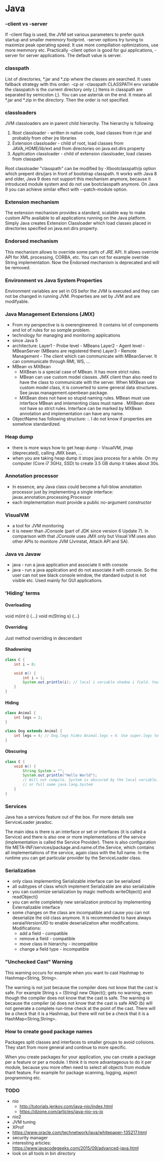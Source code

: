 Java
=============

### -client vs -server
If -client flag is used, the JVM set various parameters to prefer quick startup
and smaller memmory footprint. -server options try tuning to maximize peak operating
speed. It use more compillation optimizations, use more memmory etc. Practically
-client option is good for gui applications, -server for server applications. The default value is server.

### classpath
List of directories, *.jar and *.zip where the classes are searched. It uses fallback strategy with this order:
  -cp or -classpath
  CLASSPATH env variable
  the classpatch is the current directory only (.)
Items in classpath are separated by semicolon (;). You can use asterisk on the end. It means all *.jar and *.zip
in the directory. Then the order is not specified.

### classloaders
JVM classloaders are in parent child hierarchy. The hierarchy is following:
1. Root classloader - written in native code, load classes from rt.jar and probably from other jre libraries
2. Extension classloader - child of root, load classes from JAVA_HOME/lib/ext and from directories on java.ext.dirs
   property
3. Application classloader - child of extension classloader, load classes from classpath

Root classloader "classpath" can be modified by -Xbootclasspath/p option which prepent dirs/jars in front of
bootstrap classpath. It works with Java 8 and older, Java 9 does not support this mechanism anymore, because it
introduced module system and do not use bootclasspath anymore. On Java 9 you can achieve similar effect with
--patch-module option.

### Extension mechanism
The extension mechanism provides a standard, scalable way to make custom APIs available to all applications running on 
the Java platform. Simply Java creates Extension Classloader which load classes placed in directories specified on
java.ext.dirs property.

### Endorsed mechanism
This mechanism allows to override some parts of JRE API. It allows override API for XML processing, CORBA, etc. You
can not for example override String implementation. Now the Endorsed mechanism is deprecated and will be removed.

### Environment vs Java System Properties
Environment variables are set in OS befor the JVM is executed and they can not be changed in running JVM.
Properties are set by JVM and are modifyable.

### Java Management Extensions (JMX)
* From my perspective is is overengineered. It contains lot of components and lot of rules for so somple problem.
* technology for managing and monitoring applications
* since Java 5
* architecture:
  Layer1 - Probe level - MBeans
  Layer2 - Agent level - MBeanServer (MBeans are registered there)
  Layer3 - Remote Management - The client which can communicate with MBeanServer. It can communicate through RMI, WS, ...
* MBean vs MXBean
  * MXBean is a special case of MBean. It has more strict rules.
  * MBean can use custom model classes. JMX client than also need to have the class to communicate with the server.
    When MXBean use custom model class, it is converted to some general data structures. See javax.management.openbean
    package.
  * MXBean does not have so stupid naming rules. MBean must use interface <Name>MBean and imlementing class must name
    <Name>. MXBean does not have so strict rules. Interface can be marked by MXBean annotation and implementation
    can have any name.
* ObjectName has following structure: <domain>:<properties>. I do not know if properties are somehow standardized.

### Heap dump
* there is more ways how to get heap dump - VisualVM, jmap (deprecated), calling JMX bean, ...
* when you are taking heap dump it stops java process for a while. On my computer (Core i7 3GHz, SSD) to create 3.5 GB
  dump it takes about 30s.
  
### Annotation processor
* In essence, any Java class could become a full-blow annotation processor just by implementing a single interface:
 javax.annotation.processing.Processor
* each implementation must provide a public no-argument constructor

### VisualVM
* a tool for JVM monitoring
* it is newer than JConsole (part of JDK since version 6 Update 7). In comparison with that JConsole uses JMX only but 
  Visual VM uses also other APIs to monitore JVM (Jvmstat, Attach API and SA).
  
### Java vs Javaw
* java - run a java application and associate it with console
* java - run a java application and do not associate it with console. So the user can not see
         black console window, the standard output is not visible etc. Used mainly for GUI
         applications.

### 'Hiding' terms

#### Overloading
void m(int i) {...}
void m(String s) {...}

#### Overriding
Just method overriding in descendant

#### Shadowning
```Java
class C {
    int i = 0;

    void m() {
        int i = 1;
        System.out.println(i); // local i variable shadow i field. You must use this.i to access field
    }
}
```

#### Hiding
```Java
class Animal {
    int legs = 2;
}

class Dog extends Animal {
    int legs = 4; // Dog.legs hides Animal.legs = 4. Use super.legs to access superclass field
}
```

#### Obscuring
```Java
class C {
    void m() {
        String System = "";
        System.out.println("Hello World"); 
        // Will not compile. System is obscured by the local variable. You must use static import
        // or full name java.lang.System
    }
}
```

### Services
Java has a services feature out of the box. For more details see ServiceLoader javadoc.

The main idea is there is an interface or set or interfaces (it is called a Service) and there is also one
or more implementations of the service (implementation is called the Service Provider). There is
also configuration file META-INF/services/package.and.name.of.the.Service, which contains all
implementations     of the service, again class with the full name. In the runtime you can get particular
provider by the ServiceLoader class.

### Serialization
* only class implementing Serializable interface can be serialized
* all subtypes of class which implement Serializable are also serializable
* you can customize serialization by magic methods writeObject() and readObject()
* you can write completely new serialization protocol by implementing Externalizable interface
* some changes on the class are incompatible and cause you can not deserialize the old class anymore.
  It is recommended to have always seraialVersionUID to enable deserialization after modifications. Modifications:
  * add a field - compatible
  * remove a field - compatible
  * move class in hierarchy - incompatible
  * change a field type - incompatible

### "Unchecked Cast" Warning
This warning occurs for example when you want to cast Hashmap to Hashmap<String, String>.

The warning is not just because the compiler does not know that the cast is safe.
For example String s = (String) new Object(); gets no warning, even though the compiler does not know that the 
cast is safe. The warning is because the compiler (a) does not know that the cast is safe AND (b) will not generate
a complete run-time check at the point of the cast. There will be a check that it is a Hashmap, but there will not
be a check that it is a HashMap<String,String>.

### How to create good package names
Packages split classes and interfaces to smaller groups to avoid colisions. They start from more general and continue
to more specific.

When you create packages for your application, you can create a package per a feature or per a module. I think it is
more advantageous to do it per module, because you more often need to select all objects from module thant feature. 
For example for package scanning, logging, aspect programming etc.

### TODO
* nio
  * http://tutorials.jenkov.com/java-nio/index.html
  * https://dzone.com/articles/java-nio-vs-io
* nio2
* JVM tuning
* XProf
* https://www.oracle.com/technetwork/java/whitepaper-135217.html
* security manager
* interesting articles: https://www.javacodegeeks.com/2015/09/advanced-java.html
* look on all tools in bin directory

